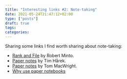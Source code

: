 ```yaml
---
title: "Interesting links #2: Note-taking"
date: 2021-05-24T21:47:12+02:00
type: ["posts"]
draft: true
tags:
categories:
---
```


Sharing some links I find worth sharing about note-taking:

- [Rank and File](https://reallifemag.com/rank-and-file/) by Robert Minto.
- [Paper notes](https://timharek.no/blog/paper-notes/) by Tim Hårek.
- [Paper notes](https://macwright.com/2019/01/02/paper-notes.html) by Tom MacWright.
- [Why use paper notebooks](https://analogoffice.net/2022/05/27/why-use-paper.html)
